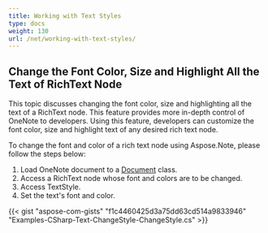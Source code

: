 ```yaml
---
title: Working with Text Styles
type: docs
weight: 130
url: /net/working-with-text-styles/
---
```


## **Change the Font Color, Size and Highlight All the Text of RichText Node**
This topic discusses changing the font color, size and highlighting all the text of a RichText node. This feature provides more in-depth control of OneNote to developers. Using this feature, developers can customize the font color, size and highlight text of any desired rich text node.

To change the font and color of a rich text node using Aspose.Note, please follow the steps below:

1. Load OneNote document to a [Document](/pages/createpage.action?spaceKey=notenet&title=Aspose.Note.Document+Class&linkCreation=true&fromPageId=19104356) class.
1. Access a RichText node whose font and colors are to be changed.
1. Access TextStyle.
1. Set the text's font and color.



{{< gist "aspose-com-gists" "f1c4460425d3a75dd63cd514a9833946" "Examples-CSharp-Text-ChangeStyle-ChangeStyle.cs" >}}
